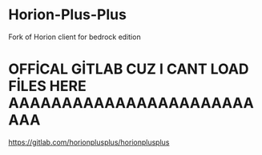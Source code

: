 # Horion-Plus-Plus
Fork of Horion client for bedrock edition

# OFFİCAL GİTLAB CUZ I CANT LOAD FİLES HERE AAAAAAAAAAAAAAAAAAAAAAAAAA



https://gitlab.com/horionplusplus/horionplusplus
